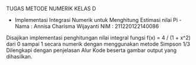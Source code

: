 TUGAS METODE NUMERIK KELAS D 
- Implementasi Integrasi Numerik untuk Menghitung Estimasi nilai Pi -
Nama	: Annisa Charisma Wijayanti
NIM		: 211220122140086

Disajikan implementasi penghitungan nilai integral fungsi f(x) = 4 / (1 + x^2) dari 0 sampai 1 secara numerik dengan menggunakan metode Simpson 1/3
Dilengkapi dengan penjelasan Alur Kode beserta gambar output yang dihasilkan.
